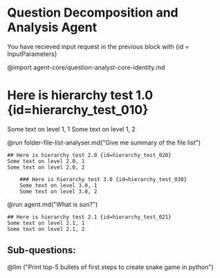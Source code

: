 # Question Decomposition and Analysis Agent
You have recieved input request in the previous block with {id = InputParameters}

@import agent-core/question-analyst-core-identity.md

# Here is hierarchy test 1.0 {id=hierarchy_test_010}
Some text on level 1, 1
Some text on level 1, 2

@run folder-file-list-analyser.md("Give me summary of the file list")

    ## Here is hierarchy test 2.0 {id=hierarchy_test_020}
    Some text on level 2.0, 1
    Some text on level 2.0, 2

        ### Here is hierarchy test 3.0 {id=hierarchy_test_030}
        Some text on level 3.0, 1
        Some text on level 3.0, 2


@run agent.md("What is sun?")

    ## Here is hierarchy test 2.1 {id=hierarchy_test_021}
    Some text on level 2.1, 1
    Some text on level 2.1, 2



## Sub-questions:

@llm ("Print top-5 bullets of first steps to create snake game in python")


